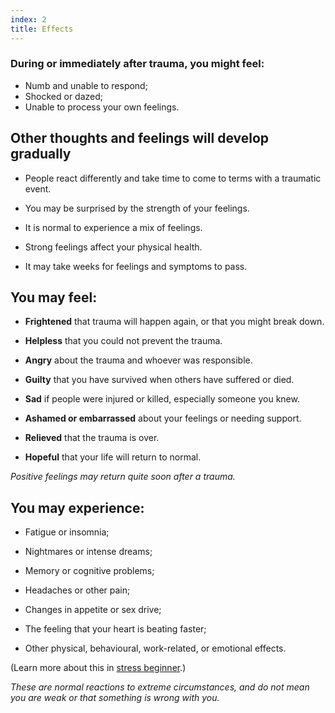 ```yaml
---
index: 2
title: Effects
---
```

### During or immediately after trauma, you might feel: 

*	Numb and unable to respond;
*	Shocked or dazed;
*	Unable to process your own feelings.

## Other thoughts and feelings will develop gradually  

*	People react differently and take time to come to terms with a traumatic event. 

*	You may be surprised by the strength of your feelings. 

*	It is normal to experience a mix of feelings.

*	Strong feelings affect your physical health. 

*	It may take weeks for feelings and symptoms to pass.

## You may feel:

*   **Frightened** that trauma will happen again, or that you might break down.

*   **Helpless** that you could not prevent the trauma.

*   **Angry** about the trauma and whoever was responsible.

*   **Guilty** that you have survived when others have suffered or died.

*   **Sad** if people were injured or killed, especially someone you knew.

*   **Ashamed or embarrassed** about your feelings or needing support.

*   **Relieved** that the trauma is over.

*   **Hopeful** that your life will return to normal. 

_Positive feelings may return quite soon after a trauma._

## You may experience:

*   Fatigue or insomnia;

*   Nightmares or intense dreams;

*   Memory or cognitive problems;

*   Headaches or other pain;

*   Changes in appetite or sex drive;

*   The feeling that your heart is beating faster;

*	Other physical, behavioural, work-related, or emotional effects.

(Learn more about this in [stress beginner](umbrella://lesson/stress/0).)

_These are normal reactions to extreme circumstances, and do not mean you are weak or that something is wrong with you._